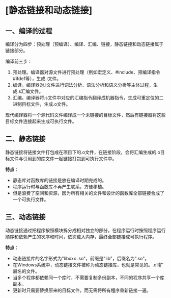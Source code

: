# \[静态链接和动态链接\]

## 一、编译的过程

编译分为四步：预处理（预编译）、编译、汇编、链接，静态链接和动态链接属于链接部分。

编译前三步：

1. 预处理。编译器对源文件进行预处理（例如宏定义、#include、预编译指令#ifdef等），生成.i文件。
2. 编译。编译器对.i文件进行词法分析、语法分析和语义分析等主体过程，生成.s汇编文件。
3. 汇编。编译器将.s文件中对应的汇编指令翻译成机器指令，生成可重定位的二进制目标文件，生成.o文件。

现代编译器将一个源代码文件编译成一个未链接的目标文件，然后有链接器将这些目标文件连接起来生成可执行文件。

## 二、静态链接

静态链接将链接文件打包成在项目下的.o文件，在链接阶段，会将汇编生成的.o目标文件与引用到的库文件一起链接打包到可执行文件中。

**特点**：

- 静态库对函数库的链接是放在编译时期完成的。
- 程序运行时与函数库不再产生联系，方便移植。
- 但是浪费了空间和资源，因为所有相关的文件和设计的函数库全部链接合成了一个可执行文件。

## 三、动态链接

动态链接通过把程序按照模块拆分成相对独立的部分，在程序运行时按照程序运行顺序和依赖产生的次序和时间，依次载入内存，最终全部链接成可执行程序。

**特点**：

- 动态链接库的名字形式为"libxxx .so"，前缀是"lib"，后缀名为".so"。
- 在Windows系统中，动态链接文件被称为动态链接库，也就是常见的。.dll扩展名的文件。
- 当多个程序都依赖同一个库时，不需要复制多份副本，不同的程序共享一个库副本。
- 更新时只需要替换原来的目标文件，而无需将所有程序重新链接一遍。
